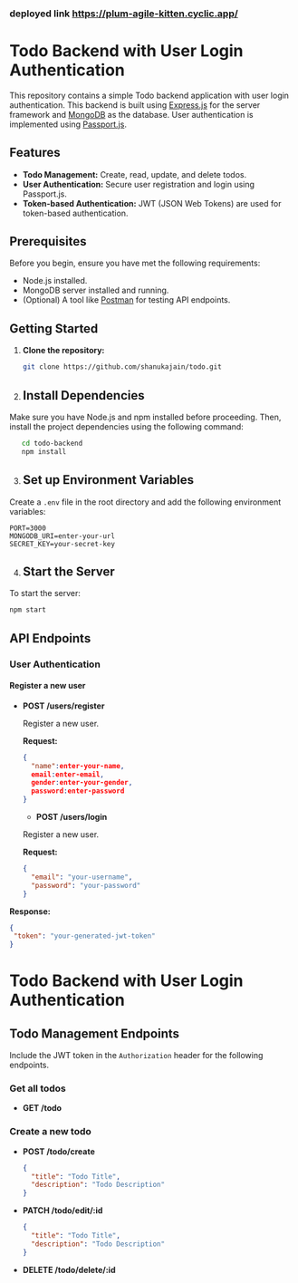 ### deployed link https://plum-agile-kitten.cyclic.app/
# Todo Backend with User Login Authentication

This repository contains a simple Todo backend application with user login authentication. This backend is built using [Express.js](https://expressjs.com/) for the server framework and [MongoDB](https://www.mongodb.com/) as the database. User authentication is implemented using [Passport.js](http://www.passportjs.org/).

## Features

- **Todo Management:** Create, read, update, and delete todos.
- **User Authentication:** Secure user registration and login using Passport.js.
- **Token-based Authentication:** JWT (JSON Web Tokens) are used for token-based authentication.

## Prerequisites

Before you begin, ensure you have met the following requirements:

- Node.js installed.
- MongoDB server installed and running.
- (Optional) A tool like [Postman](https://www.postman.com/) for testing API endpoints.

## Getting Started

1. **Clone the repository:**

   ```bash
   git clone https://github.com/shanukajain/todo.git

2. ## Install Dependencies

Make sure you have Node.js and npm installed before proceeding. Then, install the project dependencies using the following command:
```bash
   cd todo-backend
   npm install
```
   
3. ## Set up Environment Variables

Create a `.env` file in the root directory and add the following environment variables:

```env
PORT=3000
MONGODB_URI=enter-your-url
SECRET_KEY=your-secret-key
```
4. ## Start the Server

To start the server:
   ```bash
   npm start
```
## API Endpoints

### User Authentication

#### Register a new user

- **POST /users/register**

  Register a new user.

  **Request:**

  ```json
  {
    "name":enter-your-name,
    email:enter-email,
    gender:enter-your-gender,
    password:enter-password
  }
   ```
  - **POST /users/login**

  Register a new user.

  **Request:**

  ```json
  {
    "email": "your-username",
    "password": "your-password"
  }
 **Response:**
 ```json
{
  "token": "your-generated-jwt-token"
}
```

# Todo Backend with User Login Authentication

## Todo Management Endpoints

Include the JWT token in the `Authorization` header for the following endpoints.

### Get all todos

- **GET /todo**

### Create a new todo

- **POST /todo/create**

  ```json
  {
    "title": "Todo Title",
    "description": "Todo Description"
  }
  ```
- **PATCH /todo/edit/:id**

  ```json
  {
    "title": "Todo Title",
    "description": "Todo Description"
  }
- **DELETE /todo/delete/:id**

